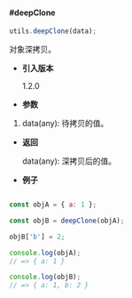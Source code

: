 #### #deepClone

```javascript
utils.deepClone(data);
```

对象深拷贝。

- **引入版本**

    1.2.0

- **参数**

1. data(any): 待拷贝的值。

- **返回**

    data(any): 深拷贝后的值。

- **例子**

```javascript

const objA = { a: 1 };

const objB = deepClone(objA);

objB['b'] = 2;

console.log(objA);
// => { a: 1 }

console.log(objB);
// => { a: 1, b: 2 }

```
